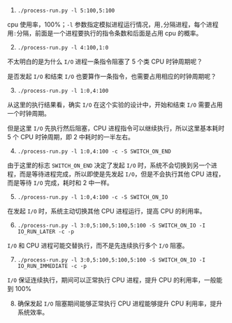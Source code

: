 1. `./process-run.py -l 5:100,5:100`

cpu 使用率，100%；`-l` 参数指定模拟进程运行情况，用`,`分隔进程，每个进程用`:`分隔，前面是一个进程要执行的指令条数和后面是占用 cpu 的概率。

2. `./process-run.py -l 4:100,1:0`

不太明白的是为什么 `I/O` 进程一条指令阻塞了 5 个类 CPU 时钟周期呢？

是否发起 `I/O` 和结束 `I/O` 也要算作一条指令，也需要占用相应的时钟周期呢？

3. `./process-run.py -l 1:0,4:100`

从这里的执行结果看，确实 `I/O` 在这个实验的设计中，开始和结束 `I/O` 需要占用一个时钟周期。

但是这里 `I/O` 先执行然后阻塞，CPU 进程指令可以继续执行，所以这里基本耗时 5 个 CPU 时钟周期，即 2 中耗时的一半左右。

4. `./process-run.py -l 1:0,4:100 -c -S SWITCH_ON_END`

由于这里的标志 `SWITCH_ON_END` 决定了发起 `I/O` 时，系统不会切换到另一个进程，而是等待进程完成，所以即使是先发起 `I/O`，但是不会执行其他 CPU 进程，而是等待 `I/O` 完成，耗时和 2 中一样。

5. `./process-run.py -l 1:0,4:100 -c -S SWITCH_ON_IO`

在发起 `I/O` 时，系统主动切换其他 CPU 进程运行，提高 CPU 的利用率。

6. `./process-run.py -l 3:0,5:100,5:100,5:100 -S SWITCH_ON_IO -I IO_RUN_LATER -c -p`

`I/O` 和 CPU 进程可能交替执行，而不是先连续执行多个 `I/O` 阻塞。

7. `./process-run.py -l 3:0,5:100,5:100,5:100 -S SWITCH_ON_IO -I IO_RUN_IMMEDIATE -c -p`

`I/O` 保证连续执行，期间可以正常执行 CPU 进程，提升 CPU 的利用率，一般能到 100%

8. 确保发起 `I/O` 阻塞期间能够正常执行 CPU 进程能够提升 CPU 利用率，提升系统效率。

